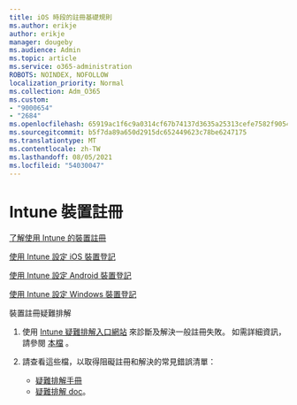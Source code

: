 ```yaml
---
title: iOS 時段的註冊基礎規則
ms.author: erikje
author: erikje
manager: dougeby
ms.audience: Admin
ms.topic: article
ms.service: o365-administration
ROBOTS: NOINDEX, NOFOLLOW
localization_priority: Normal
ms.collection: Adm_O365
ms.custom:
- "9000654"
- "2684"
ms.openlocfilehash: 65919ac1f6c9a0314cf67b74137d3635a25313cefe7582f905466e2e31387842
ms.sourcegitcommit: b5f7da89a650d2915dc652449623c78be6247175
ms.translationtype: MT
ms.contentlocale: zh-TW
ms.lasthandoff: 08/05/2021
ms.locfileid: "54030047"
---
```

# <a name="intune-device-enrollment"></a>Intune 裝置註冊

[了解使用 Intune 的裝置註冊](https://docs.microsoft.com/intune/enrollment/device-enrollment)

[使用 Intune 設定 iOS 裝置登記](https://docs.microsoft.com/intune/enrollment/ios-enroll)

[使用 Intune 設定 Android 裝置登記](https://docs.microsoft.com/intune/android-enroll)

[使用 Intune 設定 Windows 裝置登記](https://docs.microsoft.com/intune/windows-enroll)

裝置註冊疑難排解

1. 使用 [Intune 疑難排解入口網站](https://devicemanagement.microsoft.com/#blade/Microsoft_Intune_DeviceSettings/TroubleshootBlade) 來診斷及解決一般註冊失敗。 如需詳細資訊，請參閱 [本檔](https://docs.microsoft.com/intune/help-desk-operators) 。

2. 請查看這些檔，以取得阻礙註冊和解決的常見錯誤清單：
    - [疑難排解手冊](https://support.microsoft.com/help/4469913/troubleshooting-windows-device-enrollment-problems-in-microsoft-intune)
    - [疑難排解 doc](https://docs.microsoft.com/intune/troubleshoot-device-enrollment-in-intune)。
